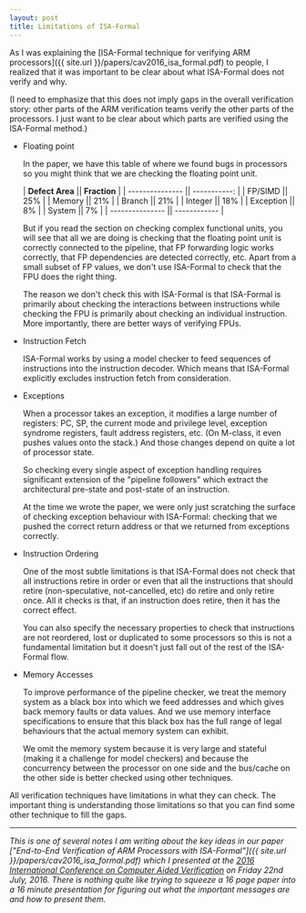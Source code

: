 ```yaml
---
layout: post
title: Limitations of ISA-Formal
---
```


As I was explaining the [ISA-Formal technique for verifying ARM processors]({{
site.url }}/papers/cav2016_isa_formal.pdf) to people, I realized that it was
important to be clear about what ISA-Formal does not verify and why.

(I need to emphasize that this does not imply gaps in the overall verification
story: other parts of the ARM verification teams verify  the other parts of the
processors.  I just want to be clear about which parts are verified using the
ISA-Formal method.)


* Floating point

   In the paper, we have this table of where we found bugs in processors
   so you might think that we are checking the floating point unit.

    | **Defect Area** || **Fraction** |
    | --------------- || -----------: |
    | FP/SIMD         ||          25% |
    | Memory          ||          21% |
    | Branch          ||          21% |
    | Integer         ||          18% |
    | Exception       ||           8% |
    | System          ||           7% |
    | --------------- || ------------ |

    But if you read the section on checking complex functional units, you
    will see that all
    we are doing is checking that the floating point unit is correctly
    connected to the pipeline, that FP forwarding logic works correctly,
    that FP dependencies are detected correctly, etc.
    Apart from a small subset of FP values, we don't use ISA-Formal to check that
    the FPU does the right thing.

    The reason we don't check this with ISA-Formal is that ISA-Formal is
    primarily about checking the interactions between instructions
    while checking the FPU is primarily about checking an individual
    instruction.
    More importantly, there are better ways of verifying FPUs.


* Instruction Fetch

    ISA-Formal works by using a model checker to feed sequences of instructions
    into the instruction decoder.  Which means that ISA-Formal explicitly
    excludes instruction fetch from consideration.

* Exceptions

    When a processor takes an exception, it modifies a large number of
    registers: PC, SP, the current mode and privilege level, exception
    syndrome registers, fault address registers, etc.  (On M-class, it
    even pushes values onto the stack.)
    And those changes depend on quite a lot of processor state.

    So checking every single aspect of exception handling requires
    significant extension of the "pipeline followers" which extract
    the architectural pre-state and post-state of an instruction.

    At the time we wrote the paper, we were only
    just scratching the surface of checking exception behaviour
    with ISA-Formal: checking that we pushed the correct return
    address or that we returned from exceptions correctly.

* Instruction Ordering

    One of the most subtle limitations is that ISA-Formal does not check that
    all instructions retire in order or even that all the instructions that
    should retire (non-speculative, not-cancelled, etc) do retire and only
    retire once.  All it checks is that, if an instruction does retire, then it
    has the correct effect.

    You can also specify the necessary properties to check that instructions
    are not reordered, lost or duplicated to some processors so
    this is not a fundamental limitation but it doesn't just fall out
    of the rest of the ISA-Formal flow.

* Memory Accesses

    To improve performance of the pipeline checker, we treat the memory system
    as a black box into which we feed addresses and which gives
    back memory faults or data values.
    And we use memory interface specifications to ensure that this black
    box has the full range of legal behaviours that the actual memory
    system can exhibit.

    We omit the memory system because it is very large and stateful
    (making it a challenge for model checkers) and because the concurrency
    between the processor on one side and the bus/cache on the other side
    is better checked using other techniques.

All verification techniques have limitations in what they can check.
The important thing is understanding those limitations so that you
can find some other technique to fill the gaps.

---

_This is one of several notes I am writing about the key ideas in our
paper ["End-to-End Verification of ARM Processors with ISA-Formal"]({{ site.url
}}/papers/cav2016_isa_formal.pdf) which I presented at the [2016
International Conference on Computer Aided
Verification](http://i-cav.org/2016/) on Friday 22nd July, 2016.  There is nothing
quite like trying to squeeze a 16 page paper into a 16 minute presentation for
figuring out what the important messages are and how to present them._

